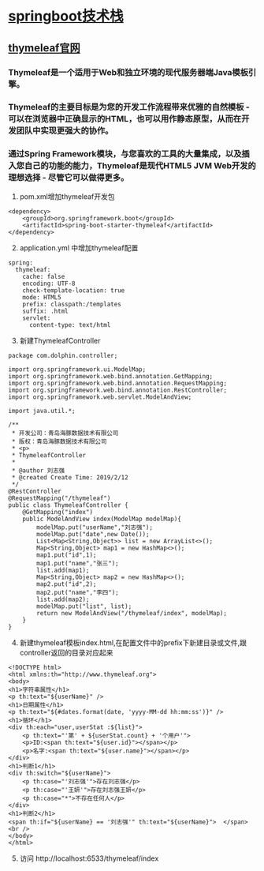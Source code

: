 # [springboot技术栈](https://github.com/2425358736/dolphin/blob/master/README.md)

## [thymeleaf官网](https://www.thymeleaf.org/)

### Thymeleaf是一个适用于Web和独立环境的现代服务器端Java模板引擎。
### Thymeleaf的主要目标是为您的开发工作流程带来优雅的自然模板 - 可以在浏览器中正确显示的HTML，也可以用作静态原型，从而在开发团队中实现更强大的协作。

### 通过Spring Framework模块，与您喜欢的工具的大量集成，以及插入您自己的功能的能力，Thymeleaf是现代HTML5 JVM Web开发的理想选择 - 尽管它可以做得更多。

1. pom.xml增加thymeleaf开发包
```
<dependency>
    <groupId>org.springframework.boot</groupId>
    <artifactId>spring-boot-starter-thymeleaf</artifactId>
</dependency>
```
2. application.yml 中增加thymeleaf配置

```
spring:
  thymeleaf:
    cache: false
    encoding: UTF-8
    check-template-location: true
    mode: HTML5
    prefix: classpath:/templates
    suffix: .html
    servlet:
      content-type: text/html
```
3. 新建ThymeleafController

```
package com.dolphin.controller;

import org.springframework.ui.ModelMap;
import org.springframework.web.bind.annotation.GetMapping;
import org.springframework.web.bind.annotation.RequestMapping;
import org.springframework.web.bind.annotation.RestController;
import org.springframework.web.servlet.ModelAndView;

import java.util.*;

/**
 * 开发公司：青岛海豚数据技术有限公司
 * 版权：青岛海豚数据技术有限公司
 * <p>
 * ThymeleafController
 *
 * @author 刘志强
 * @created Create Time: 2019/2/12
 */
@RestController
@RequestMapping("/thymeleaf")
public class ThymeleafController {
    @GetMapping("index")
    public ModelAndView index(ModelMap modelMap){
        modelMap.put("userName","刘志强");
        modelMap.put("date",new Date());
        List<Map<String,Object>> list = new ArrayList<>();
        Map<String,Object> map1 = new HashMap<>();
        map1.put("id",1);
        map1.put("name","张三");
        list.add(map1);
        Map<String,Object> map2 = new HashMap<>();
        map2.put("id",2);
        map2.put("name","李四");
        list.add(map2);
        modelMap.put("list", list);
        return new ModelAndView("/thymeleaf/index", modelMap);
    }
}
```
4. 新建thymeleaf模板index.html,在配置文件中的prefix下新建目录或文件,跟controller返回的目录对应起来

```
<!DOCTYPE html>
<html xmlns:th="http://www.thymeleaf.org">
<body>
<h1>字符串属性</h1>
<p th:text="${userName}" />
<h1>日期属性</h1>
<p th:text="${#dates.format(date, 'yyyy-MM-dd hh:mm:ss')}" />
<h1>循环</h1>
<div th:each="user,userStat :${list}">
    <p th:text="'第' + ${userStat.count} + '个用户'">
    <p>ID:<span th:text="${user.id}"></span></p>
    <p>名字:<span th:text="${user.name}"></span></p>
</div>
<h1>判断1</h1>
<div th:switch="${userName}">
    <p th:case="'刘志强'">存在刘志强</p>
    <p th:case="'王妍'">存在刘志强王妍</p>
    <p th:case="*">不存在任何人</p>
</div>
<h1>判断2</h1>
<span th:if="${userName} == '刘志强'" th:text="${userName}">  </span><br />
</body>
</html>
```
5. 访问 http://localhost:6533/thymeleaf/index



